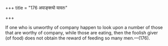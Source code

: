 +++
title = "176 अपाङ्क्त्यो यावतः"

+++

If one who is unworthy of company happen to look upon a number of those that are worthy of company, while those are eating, then the foolish giver (of food) does not obtain the reward of feeding so many men.—(176).